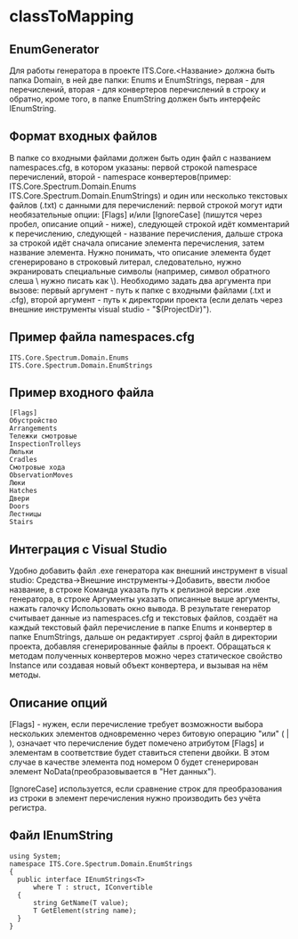 # classToMapping
EnumGenerator
---------
Для работы генератора в проекте ITS.Core.<Название> должна быть папка Domain, в ней две папки: Enums и EnumStrings, первая - для перечислений, 
вторая - для конвертеров перечислений в строку и обратно, кроме того, в папке EnumString должен быть интерфейс IEnumString<T>.

Формат входных файлов
---------
В папке со входными файлами должен быть один файл c названием namespaces.cfg, в котором указаны: первой строкой namespace перечислений,
второй - namespace конвертеров(пример: ITS.Core.Spectrum.Domain.Enums ITS.Core.Spectrum.Domain.EnumStrings) и один или несколько текстовых файлов (.txt) с данными для перечислений:
первой строкой могут идти необязательные опции: [Flags] и/или [IgnoreCase] (пишутся через пробел, описание опций - ниже), следующей строкой идёт комментарий к перечислению, 
следующей - название перечисления, дальше строка за строкой идёт сначала описание элемента перечисления, затем название элемента. 
Нужно понимать, что описание элемента будет сгенерировано в строковый литерал, следовательно, нужно экранировать специальные символы 
(например, символ обратного слеша \ нужно писать как \\). Необходимо задать два аргумента при вызове: первый аргумент - путь к папке с входными файлами (.txt и .cfg), 
второй аргумент - путь к директории проекта (если делать через внешние инструменты visual studio - "$(ProjectDir)").

Пример файла namespaces.cfg
---------
	ITS.Core.Spectrum.Domain.Enums  
	ITS.Core.Spectrum.Domain.EnumStrings

Пример входного файла
---------
	[Flags]
	Обустройство
	Arrangements
	Тележки смотровые
	InspectionTrolleys
	Люльки
	Cradles
	Смотровые хода
	ObservationMoves
	Люки
	Hatches
	Двери
	Doors
	Лестницы
	Stairs

Интеграция с Visual Studio
---------
Удобно добавить файл .exe генератора как внешний инструмент в visual studio: Средства->Внешние инструменты->Добавить, ввести любое название,
в строке Команда указать путь к релизной версии .exe генератора, в строке Аргументы указать описанные выше аргументы, нажать галочку Использовать окно вывода.
В результате генератор считывает данные из namespaces.cfg и текстовых файлов, создаёт на каждый текстовый файл перечисление в папке Enums и конвертер в папке EnumStrings, 
дальше он редактирует .csproj файл в директории проекта, добавляя сгенерированные файлы в проект.
Обращаться к методам полученных конвертеров можно через статическое свойство Instance или создавая новый объект конвертера, и вызывая на нём методы.

Описание опций
---------
[Flags] - нужен, если перечисление требует возможности выбора нескольких элементов одновременно через битовую операцию "или" ( | ), 
означает что перечисление будет помечено атрибутом [Flags] и элементам в соответствие будет ставиться степени двойки. В этом случае в качестве элемента под номером 0 будет сгенерирован элемент NoData(преобразовывается в "Нет данных"). 

[IgnoreCase] используется, если сравнение строк для преобразования из строки в элемент перечисления нужно производить без учёта регистра.

Файл IEnumString<T>
---------

	using System;
	namespace ITS.Core.Spectrum.Domain.EnumStrings
	{
      public interface IEnumStrings<T>
          where T : struct, IConvertible
      {
          string GetName(T value);
          T GetElement(string name);
      }
	}



